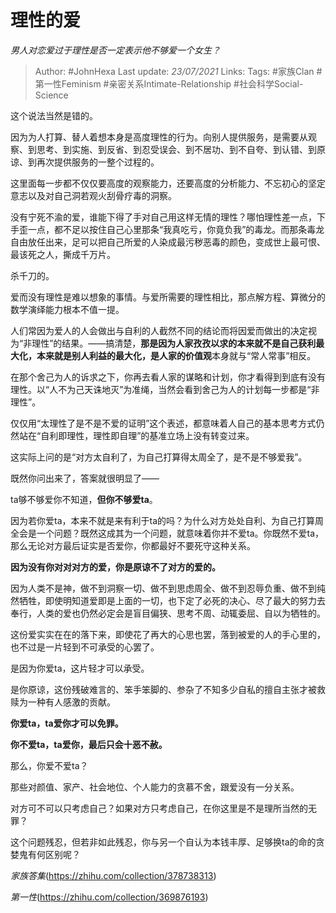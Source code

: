 # 理性的爱
*男人对恋爱过于理性是否一定表示他不够爱一个女生？*

> Author: #JohnHexa
Last update: *23/07/2021* 
Links:
Tags:  #家族Clan #第一性Feminism #亲密关系Intimate-Relationship #社会科学Social-Science  



这个说法当然是错的。

因为为人打算、替人着想本身是高度理性的行为。向别人提供服务，是需要从观察、到思考、到实施、到反省、到忍受误会、到不居功、到不自夸、到认错、到原谅、到再次提供服务的一整个过程的。

这里面每一步都不仅仅要高度的观察能力，还要高度的分析能力、不忘初心的坚定意志以及对自己洞若观火刮骨疗毒的洞察。

没有宁死不渝的爱，谁能下得了手对自己用这样无情的理性？哪怕理性差一点，下手歪一点，都不足以按住自己心里那条“我真吃亏，你竟负我”的毒龙。而那条毒龙自由放任出来，足可以把自己所爱的人染成最污秽恶毒的颜色，变成世上最可恨、最该死之人，撕成千万片。

杀千刀的。

爱而没有理性是难以想象的事情。与爱所需要的理性相比，那点解方程、算微分的数学演绎能力根本不值一提。

人们常因为爱人的人会做出与自利的人截然不同的结论而将因爱而做出的决定视为“非理性”的结果。——搞清楚，**那是因为人家孜孜以求的本来就不是自己获利最大化，本来就是别人利益的最大化，**是人家的**价值观**本身就与“常人常事”相反。

在那个舍己为人的诉求之下，你再去看人家的谋略和计划，你才看得到到底有没有理性。以“人不为己天诛地灭”为准绳，当然会看到舍己为人的计划每一步都是“非理性”。

仅仅用“太理性了是不是不爱的证明”这个表述，都意味着人自己的基本思考方式仍然站在“自利即理性，理性即自理”的基准立场上没有转变过来。

这实际上问的是“对方太自利了，为自己打算得太周全了，是不是不够爱我”。

既然你问出来了，答案就很明显了——

ta够不够爱你不知道，**但你不够爱ta**。

因为若你爱ta，本来不就是来有利于ta的吗？为什么对方处处自利、为自己打算周全会是一个问题？既然这成其为一个问题，就意味着你并不爱ta。你既然不爱ta，那么无论对方最后证实是否爱你，你都最好不要死守这种关系。

**因为没有你对对对方的爱，你是原谅不了对方的爱的。**

因为人类不是神，做不到洞察一切、做不到思虑周全、做不到忍辱负重、做不到纯然牺牲，即使明知道爱即是上面的一切，也下定了必死的决心、尽了最大的努力去奉行，人类的爱也仍然必定会是盲目偏狭、思考不周、动辄委屈、自以为牺牲的。

这份爱实实在在的落下来，即使花了再大的心思也罢，落到被爱的人的手心里的，也不过是一片轻到不可承受的心罢了。

是因为你爱ta，这片轻才可以承受。

是你原谅，这份残破难言的、笨手笨脚的、参杂了不知多少自私的擅自主张才被救赎为一种有人感激的贡献。

**你爱ta，ta爱你才可以免罪。**

**你不爱ta，ta爱你，最后只会十恶不赦。**

那么，你爱不爱ta？

那些对颜值、家产、社会地位、个人能力的贪慕不舍，跟爱没有一分关系。

对方可不可以只考虑自己？如果对方只考虑自己，在你这里是不是理所当然的无罪？

这个问题残忍，但若非如此残忍，你与另一个自认为本钱丰厚、足够换ta的命的贪婪鬼有何区别呢？

*家族答集*(https://zhihu.com/collection/378738313)  


*第一性*(https://zhihu.com/collection/369876193)

